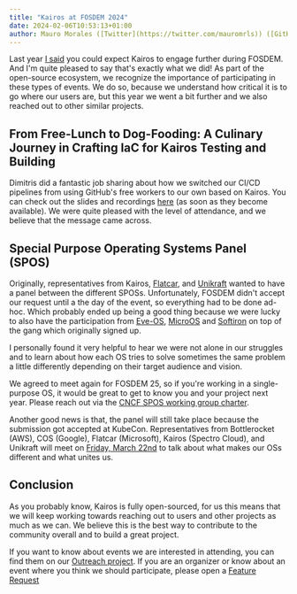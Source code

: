 ```yaml
---
title: "Kairos at FOSDEM 2024"
date: 2024-02-06T10:53:13+01:00
author: Mauro Morales ([Twitter](https://twitter.com/mauromrls)) ([GitHub](https://github.com/mauromorales))
---
```


Last year [I said](/blog/2023/02/07/kairos-at-fosdem-2023/) you could expect Kairos to engage further during FOSDEM. And I'm quite pleased to say that's exactly what we did! As part of the open-source ecosystem, we recognize the importance of participating in these types of events. We do so, because we understand how critical it is to go where our users are, but this year we went a bit further and we also reached out to other similar projects.

## From Free-Lunch to Dog-Fooding: A Culinary Journey in Crafting IaC for Kairos Testing and Building

Dimitris did a fantastic job sharing about how we switched our CI/CD pipelines from using GitHub's free workers to our own based on Kairos. You can check out the slides and recordings [here](https://fosdem.org/2024/schedule/event/fosdem-2024-2983-from-free-lunch-to-dog-fooding-a-culinary-journey-in-crafting-iac-for-kairos-testing-and-building/) (as soon as they become available). We were quite pleased with the level of attendance, and we believe that the message came across.

## Special Purpose Operating Systems Panel (SPOS)

Originally, representatives from Kairos, [Flatcar](https://www.flatcar.org/), and [Unikraft](https://unikraft.org/) wanted to have a panel between the different SPOSs. Unfortunately, FOSDEM didn't accept our request until a the day of the event, so everything had to be done ad-hoc. Which probably ended up being a good thing because we were lucky to also have the participation from [Eve-OS](https://lfedge.org/projects/eve/), [MicroOS](https://microos.opensuse.org/) and [Softiron](https://softiron.com/) on top of the gang which originally signed up.

I personally found it very helpful to hear we were not alone in our struggles and to learn about how each OS tries to solve sometimes the same problem a little differently depending on their target audience and vision.

We agreed to meet again for FOSDEM 25, so if you're working in a single-purpose OS, it would be great to get to know you and your project next year. Please reach out via the [CNCF SPOS working group charter](https://tag-runtime.cncf.io/wgs/spos/).

Another good news is that, the panel will still take place because the submission got accepted at KubeCon. Representatives from Bottlerocket (AWS), COS (Google), Flatcar (Microsoft), Kairos (Spectro Cloud), and Unikraft will meet on [Friday, March 22nd](https://kccnceu2024.sched.com/event/1YeSR) to talk about what makes our OSs different and what unites us.

## Conclusion

As you probably know, Kairos is fully open-sourced, for us this means that we will keep working towards reaching out to users and other projects as much as we can. We believe this is the best way to contribute to the community overall and to build a great project.

If you want to know about events we are interested in attending, you can find them on our [Outreach project](https://github.com/orgs/kairos-io/projects/4). If you are an organizer or know about an event where you think we should participate, please open a [Feature Request](https://github.com/kairos-io/kairos/issues/new/choose)